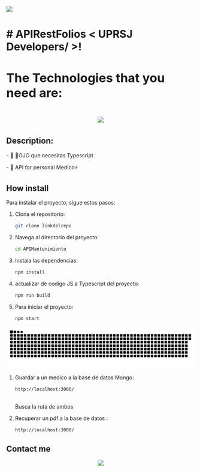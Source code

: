 


<img src = "https://i.pinimg.com/originals/11/0f/61/110f6138070849ac20b581eba7ada3ad.gif" width = auto> </h1>
<p align='center'>
</p>

<h1> # APIRestFolios < UPRSJ Developers/ >! 

<div size='20px'>
	<h3>The Technologies that you need are: </h3> 
	<p align="center">
	  <a href="https://skillicons.dev">
	    <img src="https://skillicons.dev/icons?i=git,github,nodejs,mongo,docker,typescript" />
	  </a>
	</p>
</div>


<h2> Description: </h2>

<p>- 🔭 🌱OJO que necesitas Typescript </p>
<p>- 💬 API for personal Medico⚡ </p>


## How install 
Para instalar el proyecto, sigue estos pasos:

1. Clona el repositorio:
    ```sh
    git clone linkdelrepo
    ```

2. Navega al directorio del proyecto:
    ```sh
    cd APIMantenimiento
    ```

3. Instala las dependencias:
    ```sh
    npm install
    ```
4. actualizar de codigo JS a Typescript del proyecto:
    ```sh
    npm run build
    ```
4. Para iniciar el proyecto:
    ```sh
    npm start
    ```
<div align="center">
    <picture align="center">
      <img alt="github contribution grid snake animation" src="https://raw.githubusercontent.com/Niefee/niefee/master/assets/github-contribution-grid-snake.svg">
    </picture>
</div>

1. Guardar a un medico a la base de datos Mongo:
    ```sh
    http://localhost:3000/
  
    ```
    Busca la ruta de ambos

1. Recuperar un pdf a la base de datos :
    ```sh
    http://localhost:3000/
    ```


<h2> Contact me</h2>
<p align="center">
  <a href="https://www.linkedin.com/feed/">
    <img src="https://skillicons.dev/icons?i=bots,discord,linkedin" />
  </a>
</p>

